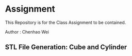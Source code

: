# Assignment
This Repository is for the Class Assignment to be contained.

Author : Chenhao Wei
## STL File Generation: Cube and Cylinder
